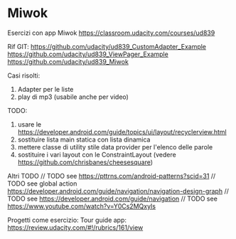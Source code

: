 # Miwok
Esercizi con app Miwok
https://classroom.udacity.com/courses/ud839

Rif GIT:
https://github.com/udacity/ud839_CustomAdapter_Example
https://github.com/udacity/ud839_ViewPager_Example
https://github.com/udacity/ud839_Miwok

Casi risolti:
1) Adapter per le liste
2) play di mp3 (usabile anche per video)

TODO:
1) usare le https://developer.android.com/guide/topics/ui/layout/recyclerview.html
2) sostituire lista main statica con lista dinamica
3) mettere classe di utility stile data provider per l'elenco delle parole
4) sostituire i vari layout con le ConstraintLayout (vedere https://github.com/chrisbanes/cheesesquare)

Altri TODO
// TODO see https://pttrns.com/android-patterns?scid=31
// TODO see global action https://developer.android.com/guide/navigation/navigation-design-graph
// TODO see https://developer.android.com/guide/navigation
// TODO see https://www.youtube.com/watch?v=Y0Cs2MQxyIs

Progetti come esercizio:
Tour guide app: https://review.udacity.com/#!/rubrics/161/view
